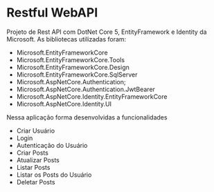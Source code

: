 <h1 aling="center">Restful WebAPI</h1> 

<p>Projeto de Rest API com DotNet Core 5, EntityFramework e Identity da Microsoft. As bibliotecas utilizadas foram:</p>

<ul>
  <li>Microsoft.EntityFrameworkCore</li>
  <li>Microsoft.EntityFrameworkCore.Tools</li>
  <li>Microsoft.EntityFrameworkCore.Design</li>
  <li>Microsoft.EntityFrameworkCore.SqlServer</li>
  <li>Microsoft.AspNetCore.Authentication;</li>
  <li>Microsoft.AspNetCore.Authentication.JwtBearer</li>
  <li>Microsoft.AspNetCore.Identity.EntityFrameworkCore</li>
  <li>Microsoft.AspNetCore.Identity.UI</li>
</ul>

<p>Nessa aplicação forma desenvolvidas a funcionalidades</p>

<ul>
  <li>Criar Usuário</li>
  <li>Login</li>
  <li>Autenticação do Usuário</li>
  <li>Criar Posts</li>
  <li>Atualizar Posts</li>
  <li>Listar Posts</li>
  <li>Listar os Posts do Usuário</li>
  <li>Deletar Posts</li>
</ul>
